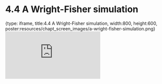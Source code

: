 # 4.4 A Wright-Fisher simulation
 
{type: iframe, title:4.4 A Wright-Fisher simulation, width:800, height:600, poster:resources/chapt_screen_images/a-wright-fisher-simulation.png}
![](https://mccoy-lab.github.io/hgv_modules/no_toc/a-wright-fisher-simulation.html)
 

 
